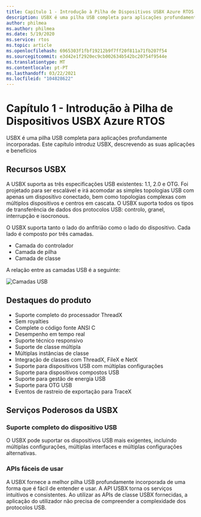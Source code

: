 ```yaml
---
title: Capítulo 1 - Introdução à Pilha de Dispositivos USBX Azure RTOS
description: USBX é uma pilha USB completa para aplicações profundamente incorporadas. Este capítulo introduz USBX, descrevendo as suas aplicações e benefícios.
author: philmea
ms.author: philmea
ms.date: 5/19/2020
ms.service: rtos
ms.topic: article
ms.openlocfilehash: 6965303f1fbf19212b9f7ff20f811a71fb207f54
ms.sourcegitcommit: e3d42e1f2920ec9cb002634b542bc20754f9544e
ms.translationtype: MT
ms.contentlocale: pt-PT
ms.lasthandoff: 03/22/2021
ms.locfileid: "104828622"
---
```

# <a name="chapter-1---introduction-to-azure-rtos-usbx-device-stack"></a>Capítulo 1 - Introdução à Pilha de Dispositivos USBX Azure RTOS

USBX é uma pilha USB completa para aplicações profundamente incorporadas. Este capítulo introduz USBX, descrevendo as suas aplicações e benefícios 

## <a name="usbx-features"></a>Recursos USBX

A USBX suporta as três especificações USB existentes: 1.1, 2.0 e OTG. Foi projetado para ser escalável e irá acomodar as simples topologias USB com apenas um dispositivo conectado, bem como topologias complexas com múltiplos dispositivos e centros em cascata. O USBX suporta todos os tipos de transferência de dados dos protocolos USB: controlo, granel, interrupção e isocronous.

O USBX suporta tanto o lado do anfitrião como o lado do dispositivo. Cada lado é composto por três camadas.

- Camada do controlador
- Camada de pilha
- Camada de classe

A relação entre as camadas USB é a seguinte:

![Camadas USB](media/usbx-device-stack/usb-layers.png)

## <a name="product-highlights"></a>Destaques do produto

- Suporte completo do processador ThreadX
- Sem royalties
- Complete o código fonte ANSI C
- Desempenho em tempo real
- Suporte técnico responsivo
- Suporte de classe múltipla
- Múltiplas instâncias de classe
- Integração de classes com ThreadX, FileX e NetX
- Suporte para dispositivos USB com múltiplas configurações
- Suporte para dispositivos compostos USB
- Suporte para gestão de energia USB
- Suporte para OTG USB
- Eventos de rastreio de exportação para TraceX

## <a name="powerful-services-of-usbx"></a>Serviços Poderosos da USBX

### <a name="complete-usb-device-framework-support"></a>Suporte completo do dispositivo USB

O USBX pode suportar os dispositivos USB mais exigentes, incluindo múltiplas configurações, múltiplas interfaces e múltiplas configurações alternativas.

### <a name="easy-to-use-apis"></a>APIs fáceis de usar

A USBX fornece a melhor pilha USB profundamente incorporada de uma forma que é fácil de entender e usar. A API USBX torna os serviços intuitivos e consistentes. Ao utilizar as APIs de classe USBX fornecidas, a aplicação do utilizador não precisa de compreender a complexidade dos protocolos USB.
